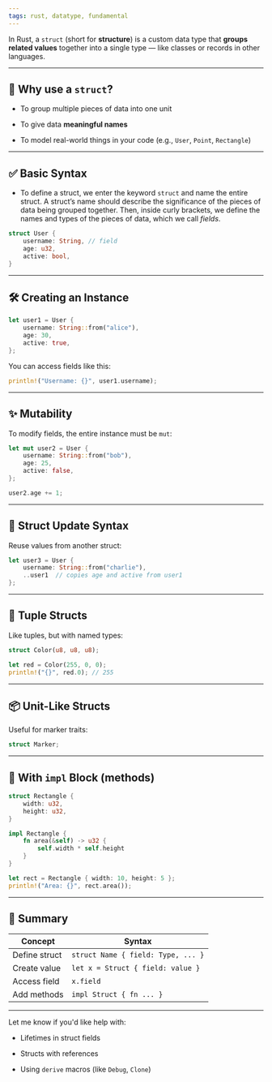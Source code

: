 ```yaml
---
tags: rust, datatype, fundamental
---
```


In Rust, a `struct` (short for **structure**) is a custom data type that **groups related values** together into a single type — like classes or records in other languages.

---

## 🧠 Why use a `struct`?

- To group multiple pieces of data into one unit
    
- To give data **meaningful names**
    
- To model real-world things in your code (e.g., `User`, `Point`, `Rectangle`)
    

---

## ✅ Basic Syntax

- To define a struct, we enter the keyword `struct` and name the entire struct. A struct’s name should describe the significance of the pieces of data being grouped together. Then, inside curly brackets, we define the names and types of the pieces of data, which we call _fields_.

```rust
struct User {
    username: String, // field
    age: u32,
    active: bool,
}
```

---

## 🛠 Creating an Instance

```rust
let user1 = User {
    username: String::from("alice"),
    age: 30,
    active: true,
};
```

You can access fields like this:

```rust
println!("Username: {}", user1.username);
```

---

## ✨ Mutability

To modify fields, the entire instance must be `mut`:

```rust
let mut user2 = User {
    username: String::from("bob"),
    age: 25,
    active: false,
};

user2.age += 1;
```

---

## 🧱 Struct Update Syntax

Reuse values from another struct:

```rust
let user3 = User {
    username: String::from("charlie"),
    ..user1  // copies age and active from user1
};
```

---

## 🧩 Tuple Structs

Like tuples, but with named types:

```rust
struct Color(u8, u8, u8);

let red = Color(255, 0, 0);
println!("{}", red.0); // 255
```

---

## 📦 Unit-Like Structs

Useful for marker traits:

```rust
struct Marker;
```

---

## 🔧 With `impl` Block (methods)

```rust
struct Rectangle {
    width: u32,
    height: u32,
}

impl Rectangle {
    fn area(&self) -> u32 {
        self.width * self.height
    }
}
```

```rust
let rect = Rectangle { width: 10, height: 5 };
println!("Area: {}", rect.area());
```

---

## 🧠 Summary

|Concept|Syntax|
|---|---|
|Define struct|`struct Name { field: Type, ... }`|
|Create value|`let x = Struct { field: value }`|
|Access field|`x.field`|
|Add methods|`impl Struct { fn ... }`|

---

Let me know if you'd like help with:

- Lifetimes in struct fields
    
- Structs with references
    
- Using `derive` macros (like `Debug`, `Clone`)